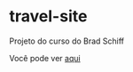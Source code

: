 # travel-site

Projeto do curso do Brad Schiff

Você pode ver [aqui](https://isabelrubim.github.io/travel-site/)
